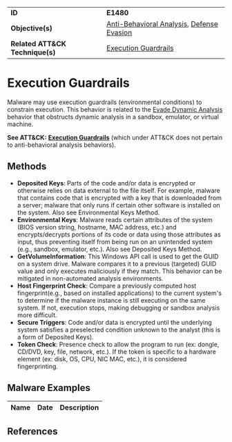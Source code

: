 |||
|---------|------------------------|
|**ID**|**E1480**|
|**Objective(s)**|[Anti-Behavioral Analysis](https://github.com/MAECProject/malware-behaviors/tree/master/anti-behavioral-analysis), [Defense Evasion](https://github.com/MAECProject/malware-behaviors/tree/master/defense-evasion)|
|**Related ATT&CK Technique(s)**|[Execution Guardrails](https://attack.mitre.org/techniques/T1480/)|

Execution Guardrails
====================
Malware may use execution guardrails (environmental conditions) to constrain execution. This behavior is related to the [Evade Dynamic Analysis](https://github.com/MAECProject/malware-behaviors/tree/master/anti-behavioral-analysis/evade-dynamic-analysis.md) behavior that obstructs dynamic analysis in a sandbox, emulator, or virtual machine.

**See ATT&CK:** [**Execution Guardrails**](https://attack.mitre.org/techniques/T1480/) (which under ATT&CK does not pertain to anti-behavioral analysis behaviors).

Methods
-------
* **Deposited Keys**: Parts of the code and/or data is encrypted or otherwise relies on data external to the file itself. For example, malware that contains code that is encrypted with a key that is downloaded from a server; malware that only runs if certain other software is installed on the system. Also see Environmental Keys Method.
* **Environmental Keys**: Malware reads certain attributes of the system (BIOS version string, hostname, MAC address, etc.) and encrypts/decrypts portions of its code or data using those attributes as input, thus preventing itself from being run on an unintended system (e.g., sandbox, emulator, etc.). Also see Deposited Keys Method.
* **GetVolumeInformation**: This Windows API call is used to get the GUID on a system drive. Malware compares it to a previous (targeted) GUID value and only executes maliciously if they match. This behavior can be mitigated in non-automated analysis environments.
* **Host Fingerprint Check**: Compare a previously computed host fingerprint(e.g., based on installed applications) to the current system's to determine if the malware instance is still executing on the same system. If not, execution stops, making debugging or sandbox analysis more difficult.
* **Secure Triggers**: Code and/or data is encrypted until the underlying system satisfies a preselected condition unknown to the analyst (this is a form of Deposited Keys).
* **Token Check**: Presence check to allow the program to run (ex: dongle, CD/DVD, key, file, network, etc.). If the token is specific to a hardware element (ex: disk, OS, CPU, NIC MAC, etc.), it is considered fingerprinting.


Malware Examples
----------------
|Name|Date|Description|
|-----------------------------|-----------|-----------------------------|


References
----------


